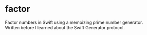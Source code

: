 # factor

Factor numbers in Swift using a memoizing prime number generator.
Written before I learned about the Swift Generator protocol.
